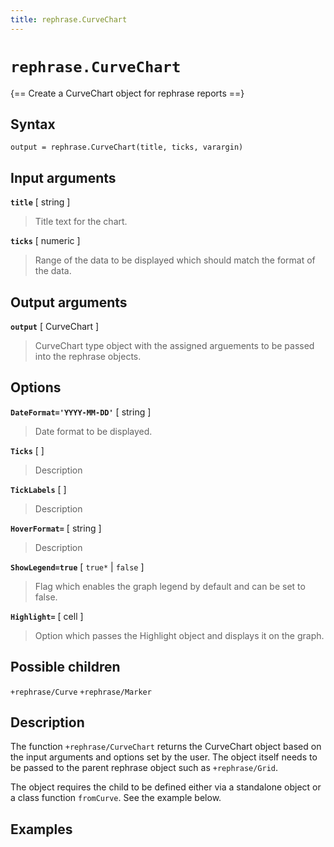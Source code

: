 ```yaml
---
title: rephrase.CurveChart
---
```


# `rephrase.CurveChart`

{== Create a CurveChart object for rephrase reports ==}


## Syntax 

    output = rephrase.CurveChart(title, ticks, varargin)


## Input arguments 

__`title`__ [ string ]
> 
> Title text for the chart.
> 

__`ticks`__ [ numeric ]
> 
> Range of the data to be displayed which should match the
> format of the data.
> 

## Output arguments 

__`output`__ [ CurveChart ]
> 
> CurveChart type object with the assigned arguements to be
> passed into the rephrase objects.
> 


## Options 

__`DateFormat='YYYY-MM-DD'`__ [ string ]
> 
> Date format to be displayed.
> 

__`Ticks`__ [  ]
> 
> Description
> 

__`TickLabels`__ [  ]
> 
> Description
> 

__`HoverFormat=`__ [ string ]
> 
> Description
> 

__`ShowLegend=true`__ [ `true*` | `false` ]
> 
> Flag which enables the graph legend by default and can be set
> to false.
> 

__`Highlight=`__ [ cell ]
> 
> Option which passes the Highlight object and displays it on
> the graph.
> 

## Possible children

`+rephrase/Curve`
`+rephrase/Marker`

## Description 

The function `+rephrase/CurveChart` returns the CurveChart object based on the input arguments and options set by the user. The object itself needs to be passed to the parent rephrase object such as `+rephrase/Grid`.

The object requires the child to be defined either via a standalone object or a class function `fromCurve`. See the example below.

## Examples

```matlab
```
